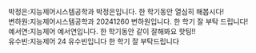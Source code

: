 박정은:지능제어시스템공학과 박정은입니다. 한 학기동안 열심히 해봅시다!    
변하원:지능제어시스템공학과 20241260 변하원입니다. 한 학기 잘 부탁 드립니다!  
예서연:지능제어 예서연입니다. 한 학기동안 같이 잘해봐요 핫팅!!  
유수빈:지능제어 24 유수빈입니다 한 학기 잘 부탁드립니다  
